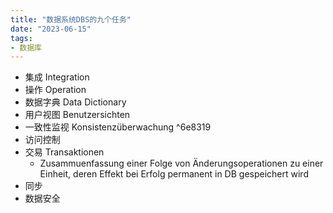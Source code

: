 ```yaml
---
title: "数据系统DBS的九个任务"
date: "2023-06-15"
tags:
- 数据库
---
```


- 集成 Integration
- 操作 Operation
- 数据字典 Data Dictionary
- 用户视图 Benutzersichten
- 一致性监视 Konsistenzüberwachung ^6e8319
- 访问控制
- 交易 Transaktionen
	- Zusammuenfassung einer Folge von Änderungsoperationen zu einer Einheit, deren Effekt bei Erfolg permanent in DB gespeichert wird
- 同步
- 数据安全